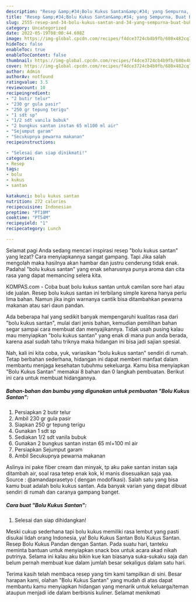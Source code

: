 ```yaml
---
description: "Resep &amp;#34;Bolu Kukus Santan&amp;#34; yang Sempurna, Buat Buka Puasa Lezat Sekali"
title: "Resep &amp;#34;Bolu Kukus Santan&amp;#34; yang Sempurna, Buat Buka Puasa Lezat Sekali"
slug: 2555-resep-and-34-bolu-kukus-santan-and-34-yang-sempurna-buat-buka-puasa-lezat-sekali
category: Uncategorized
date: 2022-05-19T08:00:44.698Z
image: https://img-global.cpcdn.com/recipes/f4dce3724cb4b9fb/680x482cq70/bolu-kukus-santan-foto-resep-utama.jpg
hideToc: false
enableToc: true
enableTocContent: false
thumbnail: https://img-global.cpcdn.com/recipes/f4dce3724cb4b9fb/680x482cq70/bolu-kukus-santan-foto-resep-utama.jpg
cover: https://img-global.cpcdn.com/recipes/f4dce3724cb4b9fb/680x482cq70/bolu-kukus-santan-foto-resep-utama.jpg
author: Admin
authorAv: notfound
ratingvalue: 3.5
reviewcount: 10
recipeingredient:
- "2 butir telur"
- "230 gr gula pasir"
- "250 gr tepung terigu"
- "1 sdt sp"
- "1/2 sdt vanila bubuk"
- "2 bungkus santan instan 65 ml100 ml air"
- "Sejumput garam"
- "Secukupnya pewarna makanan"
recipeinstructions:

- "Selesai dan siap dinikmati!"
categories:
- Resep
tags:
- bolu
- kukus
- santan

katakunci: bolu kukus santan 
nutrition: 272 calories
recipecuisine: Indonesian
preptime: "PT10M"
cooktime: "PT54M"
recipeyield: "1"
recipecategory: Lunch

---
```



Selamat pagi Anda sedang mencari inspirasi resep &#34;bolu kukus santan&#34; yang lezat? Cara menyiapkannya sangat gampang. Tapi Jika salah mengolah maka hasilnya akan hambar dan justru cenderung tidak enak. Padahal &#34;bolu kukus santan&#34; yang enak seharusnya punya aroma dan cita rasa yang dapat memancing selera kita.


KOMPAS.com - Coba buat bolu kukus santan untuk camilan sore hari atau ide jualan. Resep bolu kukus santan ini terbilang simple karena hanya perlu lima bahan. Namun jika ingin warnanya cantik bisa ditambahkan pewarna makanan atau sari daun pandan.

Ada beberapa hal yang sedikit banyak mempengaruhi kualitas rasa dari &#34;bolu kukus santan&#34;, mulai dari jenis bahan, kemudian pemilihan bahan segar sampai cara membuat dan menyajikannya. Tidak usah pusing kalau mau menyiapkan &#34;bolu kukus santan&#34; yang enak di mana pun anda berada, karena asal sudah tahu triknya maka hidangan ini bisa jadi sajian spesial.


Nah, kali ini kita coba, yuk, variasikan &#34;bolu kukus santan&#34; sendiri di rumah. Tetap berbahan sederhana, hidangan ini dapat memberi manfaat dalam membantu menjaga kesehatan tubuhmu sekeluarga. Kamu bisa menyiapkan &#34;Bolu Kukus Santan&#34; memakai 8 bahan dan 0 langkah pembuatan. Berikut ini cara untuk membuat hidangannya.

<!--inarticleads1-->

##### Bahan-bahan dan bumbu yang digunakan untuk pembuatan &#34;Bolu Kukus Santan&#34;:

1. Persiapkan 2 butir telur
1. Ambil 230 gr gula pasir
1. Siapkan 250 gr tepung terigu
1. Gunakan 1 sdt sp
1. Sediakan 1/2 sdt vanila bubuk
1. Gunakan 2 bungkus santan instan 65 ml+100 ml air
1. Persiapkan Sejumput garam
1. Ambil Secukupnya pewarna makanan


Aslinya ini pake fiber cream dan minyak, tp aku pake santan instan saja ditambah air, soal rasa tetep enak kok, kl manis disesuaikan saja yaa. Source : @amandaprasetyo ( dengan modofikasi). Salah satu yang bisa kamu buat adalah bolu kukus santan. Ada banyak varian yang dapat dibuat sendiri di rumah dan caranya gampang banget. 

<!--inarticleads2-->

##### Cara buat &#34;Bolu Kukus Santan&#34;:


1. Selesai dan siap dihidangkan!

Meski cukup sederhana tapi bolu kukus memiliki rasa lembut yang pasti disukai lidah orang Indonesia, ya! Bolu Kukus Santan Bolu Kukus Santan. Resep Bolu Kukus Pandan dengan Santan. Pada suatu hari, tanteku meminta bantuan untuk menyiapkan snack box untuk acara akad nikah putrinya. Selama ini kalau aku bikin kue kan biasanya suka-sukaku saja dan belum pernah membuat kue dalam jumlah besar sekaligus dalam satu hari. 

Terima kasih telah membaca resep yang tim kami tampilkan di sini. Besar harapan kami, olahan &#34;Bolu Kukus Santan&#34; yang mudah di atas dapat membantu kamu menyiapkan hidangan yang menarik untuk keluarga/teman ataupun menjadi ide dalam berbisnis kuliner. Selamat menikmati
